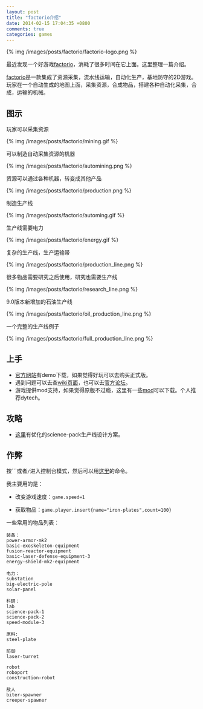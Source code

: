 ```yaml
---
layout: post
title: "factorio介绍"
date: 2014-02-15 17:04:35 +0800
comments: true
categories: games
---
```


{% img /images/posts/factorio/factorio-logo.png %}

最近发现一个好游戏[factorio](https://www.factorio.com/)，消耗了很多时间在它上面。这里整理一篇介绍。

[factorio](https://www.factorio.com/)是一款集成了资源采集，流水线运输，自动化生产，基地防守的2D游戏。
玩家在一个自动生成的地图上面，采集资源，合成物品，搭建各种自动化采集，合成，运输的机械。

## 图示

玩家可以采集资源

{% img /images/posts/factorio/mining.gif %}

可以制造自动采集资源的机器

{% img /images/posts/factorio/automining.png %}


资源可以通过各种机器，转变成其他产品

{% img /images/posts/factorio/production.png %}

制造生产线

{% img /images/posts/factorio/automing.gif %}

生产线需要电力

{% img /images/posts/factorio/energy.gif %}

复杂的生产线，生产运输带

{% img /images/posts/factorio/production_line.png %}

很多物品需要研究之后使用，研究也需要生产线

{% img /images/posts/factorio/research_line.png %}

9.0版本新增加的石油生产线

{% img /images/posts/factorio/oil_production_line.png %}

一个完整的生产线例子

{% img /images/posts/factorio/full_production_line.png %}


## 上手

- [官方网站](https://www.factorio.com/)有demo下载，如果觉得好玩可以去购买正式版。
- 遇到问题可以去查[wiki页面](http://www.factorioforums.com/wiki/index.php?title=Main_Page)，也可以去[官方论坛](http://www.factorioforums.com/forum/viewtopic.php)。
- 游戏提供mod支持，如果觉得原版不过瘾，这里有一些[mod](http://www.factorioforums.com/wiki/index.php?title=Mods)可以下载。个人推荐dytech。

## 攻略

- [这里](http://www.factorioforums.com/forum/viewtopic.php?f=8&t=2039)有优化的science-pack生产线设计方案。

## 作弊

按```或者`/`进入控制台模式，然后可以用[这里](http://www.factorioforums.com/wiki/index.php?title=Lua/Game)的命令。

我主要用的是：

- 改变游戏速度：`game.speed=1`

- 获取物品：`game.player.insert{name="iron-plates",count=100}`

一些常用的物品列表：

```
装备：
power-armor-mk2
basic-exoskeleton-equipment
fusion-reactor-equipment 
basic-laser-defense-equipment-3
energy-shield-mk2-equipment

电力：
substation
big-electric-pole
solar-panel

科研：
lab
science-pack-1
science-pack-2
speed-module-3

原料:
steel-plate

防御
laser-turret

robot
roboport
construction-robot

敌人
biter-spawner
creeper-spawner
```

